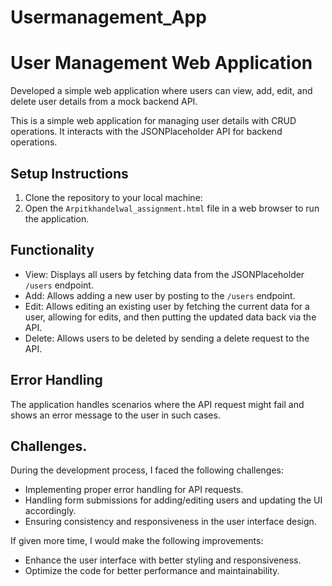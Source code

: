 # Usermanagement_App

# User Management Web Application
Developed a simple web application where users can view, add, edit, and delete user details from a mock backend API.

This is a simple web application for managing user details with CRUD operations. It interacts with the JSONPlaceholder API for backend operations.

## Setup Instructions

1. Clone the repository to your local machine:
2. Open the `Arpitkhandelwal_assignment.html` file in a web browser to run the application.

## Functionality

- View: Displays all users by fetching data from the JSONPlaceholder `/users` endpoint.
- Add: Allows adding a new user by posting to the `/users` endpoint.
- Edit: Allows editing an existing user by fetching the current data for a user, allowing for edits, and then putting the updated data back via the API.
- Delete: Allows users to be deleted by sending a delete request to the API.

## Error Handling

The application handles scenarios where the API request might fail and shows an error message to the user in such cases.


## Challenges.


During the development process, I faced the following challenges:
- Implementing proper error handling for API requests.
- Handling form submissions for adding/editing users and updating the UI accordingly.
- Ensuring consistency and responsiveness in the user interface design.

If given more time, I would make the following improvements:
- Enhance the user interface with better styling and responsiveness.
- Optimize the code for better performance and maintainability.
